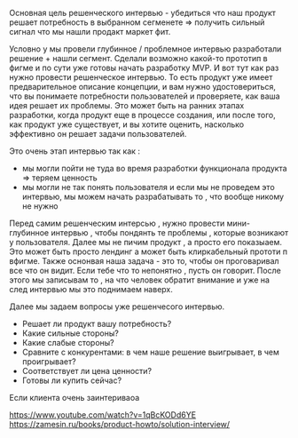 Основная цель решенческого интервью - убедиться что наш продукт решает потребность в выбранном сегменете => получить сильный сигнал что мы нашли продакт маркет фит. 

Условно у мы провели глубинное / проблемное интервью разработали решение + нашли сегмент. Сделали возможно какой-то прототип в фигме и по сути уже готовы начать разработку MVP. И вот тут как раз нужно провести решенческое интервью. То есть продукт уже имеет предварительное описание концепции, и вам нужно удостовериться, что вы понимаете потребности пользователей и проверяете, как ваша идея решает их проблемы. Это может быть на ранних этапах разработки, когда продукт еще в процессе создания, или после того, как продукт уже существует, и вы хотите оценить, насколько эффективно он решает задачи пользователей.

Это очень этап интервью так как : 
- мы могли пойти не туда во время разработки функционала продукта => теряем ценность
- мы могли не так понять пользователя 
и если мы не проведем это интервью,  мы можем начать разрабатывать то , что вообще никому не нужно 

Перед самим решенческим интерсью , нужно провести мини-глубинное интервью , чтобы пондянть те проблемы , которые возникают у пользователя. Далее мы не пичим продукт , а просто его показыаем. Это может быть просто лендинг а может быть клиркабельный прототи п вфигме. Также оснонвая наша задача - это то, чтобы он проговаривал все что он видит. Если тебе что то непонятно , пусть он говорит. После этого мы записывам то , на что человек обратит внимание и уже на след интервью мы это поднимаем наверх. 

Далее мы задаем вопросы уже решенчесого интервью. 
- Решает ли продукт вашу потребность?
- Какие сильные стороны?
- Какие слабые стороны?
- Сравните с конкурентами: в чем наше решение выигрывает, в чем проигрывает?
- Соответствует ли цена ценности?
- Готовы ли купить сейчас?

Если клиента очень заинтериваоа


https://www.youtube.com/watch?v=1qBcKODd6YE
https://zamesin.ru/books/product-howto/solution-interview/